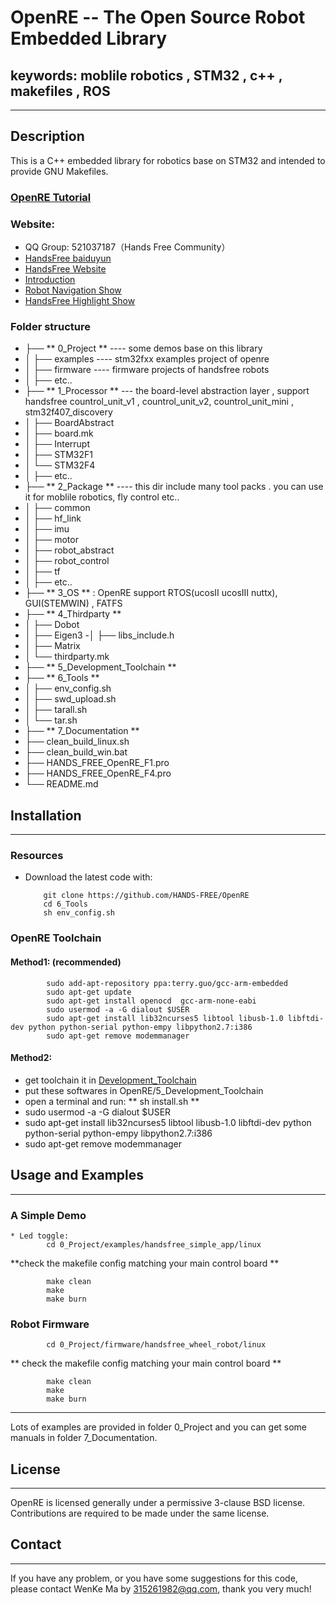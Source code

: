 # OpenRE -- The Open Source Robot Embedded Library 
## keywords: moblile robotics , STM32 , c++ , makefiles , ROS 

------------------------------------------------------------------------------
## Description

This is a C++ embedded library for robotics base on STM32 and intended to provide GNU Makefiles.    

### [OpenRE Tutorial](https://github.com/HANDS-FREE/HANDS-FREE.github.io/wiki/7.-OpenRE-Tutorial)
    
###  Website: 
- QQ Group: 521037187（Hands Free Community）
- [HandsFree baiduyun](https://pan.baidu.com/s/1nuSvs7Z#list) 
- [HandsFree Website](https://hands-free.github.io/)
- [Introduction](http://www.rosclub.cn/post-14.html)
- [Robot Navigation Show ](http://v.youku.com/v_show/id_XMTUyODk4NTUzNg==.htm)    
- [HandsFree Highlight Show](http://v.youku.com/v_show/id_XMTU0NzgwNzc3Mg==.html?from=y1.7-1.2) 

###  Folder structure
- ├── ** 0_Project **   ----  some demos base on this library  
- │   ├── examples   ----   stm32fxx examples project of openre
- │   ├── firmware  ----  firmware projects of handsfree robots
- │   ├── etc..
- ├── ** 1_Processor **   --- the board-level abstraction layer ,   support handsfree countrol_unit_v1 , countrol_unit_v2, countrol_unit_mini , stm32f407_discovery     
- │   ├── BoardAbstract
- │   ├── board.mk
- │   ├── Interrupt
- │   ├── STM32F1
- │   └── STM32F4
- │   ├── etc..
- ├── ** 2_Package **  ----  this dir include many tool packs . you can use it for moblile robotics, fly control etc..    
- │   ├── common
- │   ├── hf_link
- │   ├── imu
- │   ├── motor
- │   ├── robot_abstract
- │   ├── robot_control
- │   ├── tf
- │   ├── etc..
- ├── ** 3_OS **  : OpenRE support RTOS(ucosII ucosIII nuttx), GUI(STEMWIN) , FATFS   
- ├── ** 4_Thirdparty **
- │   ├── Dobot 
- │   ├── Eigen3
 -│   ├── libs_include.h
- │   ├── Matrix
- │   └── thirdparty.mk
- ├── ** 5_Development_Toolchain **
- ├── ** 6_Tools **
- │   ├── env_config.sh
- │   ├── swd_upload.sh
- │   ├── tarall.sh
- │   └── tar.sh
- ├── ** 7_Documentation **
- ├── clean_build_linux.sh
- ├── clean_build_win.bat
- ├── HANDS_FREE_OpenRE_F1.pro
- ├── HANDS_FREE_OpenRE_F4.pro
- └── README.md

## Installation
------------------------------------------------------------------------------
### Resources   
  * Download the latest code with:      
  
            git clone https://github.com/HANDS-FREE/OpenRE      
            cd 6_Tools      
            sh env_config.sh       

### OpenRE  Toolchain         
#### Method1: (recommended)
            sudo add-apt-repository ppa:terry.guo/gcc-arm-embedded  
            sudo apt-get update          
            sudo apt-get install openocd  gcc-arm-none-eabi    
            sudo usermod -a -G dialout $USER    
            sudo apt-get install lib32ncurses5 libtool libusb-1.0 libftdi-dev python python-serial python-empy libpython2.7:i386    
            sudo apt-get remove modemmanager    
            
#### Method2:
- get toolchain it in [Development_Toolchain](https://pan.baidu.com/s/1nuSvs7Z#list/path=%2FHANDSFREE%2FHands_Free_Release%2F3_Software%2FEmbedded_Development_Toolchain&parentPath=%2FHANDSFREE)
- put these softwares in OpenRE/5_Development_Toolchain     
- open a terminal and run:  ** sh install.sh **     
- sudo usermod -a -G dialout $USER      
- sudo apt-get install lib32ncurses5 libtool libusb-1.0 libftdi-dev python python-serial python-empy libpython2.7:i386     
- sudo apt-get remove modemmanager    

## Usage and Examples
---

### A Simple Demo 
    * Led toggle:     
            cd 0_Project/examples/handsfree_simple_app/linux    
            
 **check the makefile config matching your main control board **      
             
            make clean
            make    
            make burn   

### Robot Firmware

            cd 0_Project/firmware/handsfree_wheel_robot/linux

 ** check the makefile config  matching your main control board **      
             
            make clean
            make
            make burn

---
 Lots of examples are provided in folder 0_Project and you can get some manuals in folder 7_Documentation.

## License

--- 
OpenRE is licensed generally under a permissive 3-clause BSD license. Contributions are required to be made under the same license.            
            
## Contact    

---
If you have any problem, or you have some suggestions for this code, please contact WenKe Ma by 315261982@qq.com, thank you very much!  
